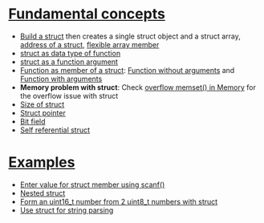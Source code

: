 # [Fundamental concepts](Fundamental%20concepts.md)

* [Build a struct](Fundamental%20concepts.md#build-a-struct) then creates a single struct object and a struct array, [address of a struct](Fundamental%20concepts.md#address-of-a-struct), [flexible array member](Fundamental%20concepts.md#flexible-array-member)
* [struct as data type of function](Fundamental%20concepts.md#struct-as-data-type-of-function)
* [struct as a function argument](struct%20and%20function.md#struct-as-a-function-argument)
* [Function as member of a struct](struct%20and%20function.md#function-as-member-of-a-struct): [Function without arguments](struct%20and%20function.md#function-without-arguments) and [Function with arguments](struct%20and%20function.md#function-with-arguments)
* **Memory problem with struct**: Check [overflow memset() in Memory](https://github.com/TranPhucVinh/C/blob/master/Physical%20layer/Memory/API/memset.md#overflow-memset) for the overflow issue with struct
* [Size of struct](Size%20of%20struct.md)
* [Struct pointer](struct%20pointer.md)
* [Bit field](https://github.com/TranPhucVinh/C/blob/master/Introduction/Data%20structure/struct/Bit%20field.md)
* [Self referential struct](https://github.com/TranPhucVinh/C/blob/master/Introduction/Data%20structure/struct/Self%20referential%20struct.md)

# [Examples](Examples)

* [Enter value for struct member using scanf()]()
* [Nested struct]()
* [Form an uint16_t number from 2 uint8_t numbers with struct]()
* [Use struct for string parsing](Examples/Use%20struct%20for%20string%20parsing.md)
